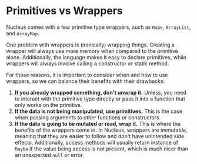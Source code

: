 # Primitives vs Wrappers

Nucleus comes with a few primitive type wrappers, such as `Rope`, `ArrayList`,
and `ArrayMap`.

One problem with wrappers is (ironically) wrapping things. Creating a wrapper
will always use more memory when compared to the primitive alone. Additionally,
the language makes it easy to declare primitives, while wrappers will always
involve calling a constructor or static method.

For those reasons, it is important to consider when and how to use wrappers, so
we can balance their benefits with their drawbacks:

1. **If you already wrapped something, don't unwrap it.** Unless, you need to
interact with the primitive type directly or pass it into a function that only
works on the primitive.
2. **If the data is not being manipulated, use primitives.** This is the case
when passing arguments to other functions or constructors.
3. **If the data is going to be mutated or read, wrap it.** This is where the
benefits of the wrappers come in. In Nucleus, wrappers are immutable, meaning
that they are easier to follow and don't have unintended side effects.
Additionally, access methods will usually return instance of `Maybe` if the
value being access is not present, which is much nicer than an unexpected
`null` or error.
